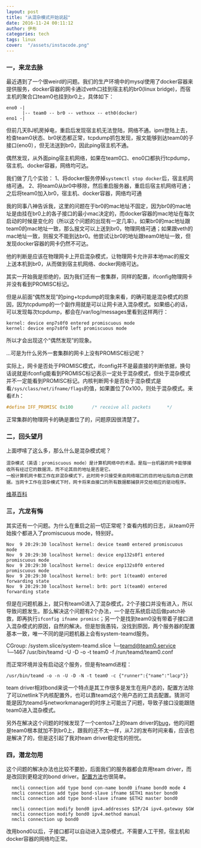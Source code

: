 ```yaml
---
layout: post
title: "从混杂模式开始说起"
date: 2016-11-24 00:11:12
author: 伊布
categories: tech
tags: linux
cover:  "/assets/instacode.png"
---
```


### 一，来龙去脉

最近遇到了一个很weird的问题。我们的生产环境中的mysql使用了docker容器来提供服务，docker容器的网卡通过veth口挂到宿主机的br0(linux bridge)，而宿主机的聚合口team0也挂到br0上，具体如下：

```
eno0 -|
      |-- team0 -- br0 -- vethxxx -- eth0(docker)
eno1 -|
```

但前几天BJ机房掉电，重启后发现宿主机无法登陆，网络不通。ipmi登陆上去，检查team0状态、br0状态都正常，tcpdump抓包发现，报文能够到达team0的子接口(eno0），但无法送到br0，因此ping宿主机不通。

偶然发现，从外面ping宿主机网络，如果在team0口、eno0口都执行tcpdump，宿主机、docker容器，网络均可达。

我们做了几个实验：
1、将docker服务停掉`systemctl stop docker`后，宿主机网络可通。
2、将team0从br0中移除，然后重启服务器，重启后宿主机网络可通；之后将team0加入br0，宿主机、docker容器，网络均可通

我的同事八神告诉我，这里的问题在于br0的mac地址不固定，因为br0的mac地址是由挂在br0上的各子接口的最小mac决定的，而docker容器的mac地址在每次启动的时候是变化的（所以这个问题的出现有一定几率）。如果br0的mac地址跟team0的mac地址一致，那么报文可以上送到br0，物理网络可通；如果跟veth的mac地址一致，则报文不能到达br0。他尝试让br0的地址跟team0地址一致，但发现docker容器的网卡仍然不可达。

他的判断是应该在物理网卡上开启混杂模式，让物理网卡允许非本地mac的报文上送本机到br0，从而做到宿主机网络、docker网络可达。

其实一开始我是拒绝的，因为我们还有一套集群，同样的配置，ifconfig物理网卡并没有看到PROMISC标记。

但是从前面“偶然发现”的ping+tcpdump的现象来看，的确可能是混杂模式的原因，因为tcpdump的一个副作用就是可以让网卡进入混杂模式。如果细心的话，可以发现每次tcpdump，都会在/var/log/messages里看到这样两行：

```
kernel: device enp7s0f0 entered promiscuous mode
kernel: device enp7s0f0 left promiscuous mode
```

所以才会出现这个“偶然发现”的现象。

...可是为什么另外一套集群的网卡上没有PROMISC标记呢？

实际上，网卡是否处于PROMISC模式，ifconfig并不是最直接的判断依据，换句话说就是ifconfig能看到PROMISC标记表示一定处于混杂模式，但处于混杂模式并不一定能看到PROMISC标记。内核判断网卡是否处于混杂模式是看`/sys/class/net/ifname/flags`的值，如果置位了0x100，则处于混杂模式。来看if.h：

```c
#define	IFF_PROMISC	0x100		/* receive all packets		*/
```

正常集群的物理网卡的确是置位了的，问题原因很清楚了。

### 二，回头望月

上面啰嗦了这么多，那么什么是混杂模式呢？

```
混杂模式（英语：promiscuous mode）是计算机网络中的术语。是指一台机器的网卡能够接收所有经过它的数据流，而不论其目的地址是否是它。
一般计算机网卡都工作在非混杂模式下，此时网卡只接受来自网络端口的目的地址指向自己的数据。当网卡工作在混杂模式下时，网卡将来自接口的所有数据都捕获并交给相应的驱动程序。
```

[维基百科](https://zh.wikipedia.org/wiki/%E6%B7%B7%E6%9D%82%E6%A8%A1%E5%BC%8F)

### 三，亢龙有悔

其实还有一个问题。为什么在重启之前一切正常呢？查看内核的日志，从team0开始挨个都进入了promiscuous mode，特别好。

```
Nov  9 20:29:30 localhost kernel: device team0 entered promiscuous mode
Nov  9 20:29:30 localhost kernel: device enp132s0f1 entered promiscuous mode
Nov  9 20:29:30 localhost kernel: device enp132s0f0 entered promiscuous mode
Nov  9 20:29:30 localhost kernel: br0: port 1(team0) entered forwarding state
Nov  9 20:29:30 localhost kernel: br0: port 1(team0) entered forwarding state
```

但是在问题机器上，就只有team0进入了混杂模式，2个子接口并没有进入，所以导致问题发生。那么解决这个问题有2个办法，一个是在系统启动后做patch补救，即再执行`ifconfig ifname promisc`；另一个是找到team0没有带着子接口进入混杂模式的原因，自然的解决。但是恕我愚钝，没找到原因，两个服务器的配置基本一致，唯一不同的是问题机器上会有system-teamd服务。

   CGroup: /system.slice/system-teamd.slice
           └─teamd@team0.service
             └─1467 /usr/bin/teamd -U -D -o -t team0 -f /run/teamd/team0.conf


而正常环境并没有启动这个服务，但是有teamd进程：

```
/usr/bin/teamd -o -n -U -D -N -t team0 -c {"runner":{"name":"lacp"}}
```

team driver相对bond来说一个特点是其工作很多是发生在用户态的，配置方法除了可以netlink下内核配置外，也可以靠teamd这个用户态的工具去配置。猜测可能是因为teamd与networkmanager的时序上可能出了问题，导致子接口没能跟随team0进入混杂模式。

另外在解决这个问题的时候发现了一个centos7上的team driver的[bug](https://bugzilla.redhat.com/show_bug.cgi?id=1183444)，他的问题是team0根本就加不到br0上，跟我的还不太一样，从7.2的发布时间来看，应该也是解决了的，但是这引起了我对team driver稳定性的担忧。


### 四，潜龙勿用

这个问题的解决办法也比较不要脸，后面我们的服务器都会弃用team driver，而是改回到更稳定的bond driver。[配置方法](https://access.redhat.com/documentation/en-US/Red_Hat_Enterprise_Linux/7/html/Networking_Guide/sec-Network_Bonding_Using_the_NetworkManager_Command_Line_Tool_nmcli.html)也很简单。

```
  nmcli connection add type bond con-name bond0 ifname bond0 mode 4
  nmcli connection add type bond-slave ifname $ETH1 master bond0
  nmcli connection add type bond-slave ifname $ETH2 master bond0

  nmcli connection modify bond0 ipv4.addresses $IP/24 ipv4.gateway $GW
  nmcli connection modify bond0 ipv4.method manual
  nmcli connection up bond0

```

改用bond0以后，子接口都可以自动进入混杂模式，不需要人工干预，宿主机和docker容器的网络均正常。
